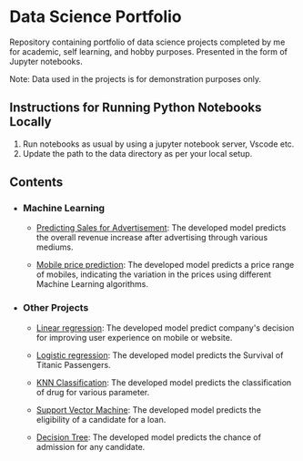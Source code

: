 # Data Science Portfolio
Repository containing portfolio of data science projects completed by me for academic, self learning, and hobby purposes. Presented in the form of Jupyter notebooks.

Note: Data used in the projects is for demonstration purposes only.

## Instructions for Running Python Notebooks Locally

1. Run notebooks as usual by using a jupyter notebook server, Vscode etc.
2. Update the path to the data directory as per your local setup.

## Contents
- ### Machine Learning

	- [Predicting Sales for Advertisement](https://github.com/spoyarekar03/data-science-portfolio/blob/main/Supervised_Regression/Predicting%20Sales%20for%20Advertising.ipynb): The developed model predicts the overall revenue increase after advertising through various mediums.

	- [Mobile price prediction](https://github.com/spoyarekar03/data-science-portfolio/blob/main/Supervised_Classificiation/Mobile_price_prediction_using_Classification.ipynb): The developed model predicts a price range of mobiles, indicating the variation in the prices using different Machine Learning algorithms.	

 - ### Other Projects   

	- [Linear regression](https://github.com/spoyarekar03/data-science-portfolio/blob/main/Other%20projects/Linear_regression/Ecommerce%20Linear%20Regression.ipynb): The developed model predict company's decision for improving user experience on mobile or website.

	- [Logistic regression](https://github.com/spoyarekar03/data-science-portfolio/blob/main/Other%20projects/Logistic_regression/Predicting_Survival_using_Logistic_regression.ipynb): The developed model predicts the Survival of Titanic Passengers.

	- [KNN Classification](https://github.com/spoyarekar03/data-science-portfolio/blob/main/Other%20projects/KNN/Drug_classification_using%20KNN.ipynb): The developed model predicts the classification of drug for various parameter.

	- [Support Vector Machine](https://github.com/spoyarekar03/data-science-portfolio/blob/main/Other%20projects/SVM/Credit_risk_SVM.ipynb): The developed model predicts the eligibility of a candidate for a loan.

	- [Decision Tree](https://github.com/spoyarekar03/data-science-portfolio/blob/main/Other%20projects/Decision_Tree/Chance_of_admission_DT.ipynb): The developed model predicts the chance of admission for any candidate.
